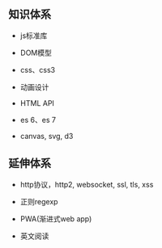 ## 知识体系

* js标准库

* DOM模型

* css、css3

* 动画设计

* HTML API

* es 6、es 7

* canvas, svg, d3

## 延伸体系

* http协议，http2, websocket, ssl, tls, xss

* 正则regexp

* PWA(渐进式web app)

* 英文阅读
